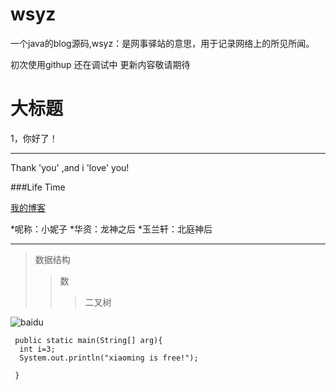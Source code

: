 # wsyz
一个java的blog源码,wsyz：是网事驿站的意思，用于记录网络上的所见所闻。

初次使用githup 还在调试中 更新内容敬请期待

大标题
========
1，你好了！


------------------------
Thank 'you' ,and i 'love' you!

###Life Time

[我的博客](http://www.baidu.com)

*呢称：小妮子
  *华资：龙神之后
    *玉兰轩：北庭神后

--------------------------------------------------------

>数据结构
>>数
>>>二叉树

![baidu](http://www.baidu.com/img/dblogo.gif "百度solo")

``` 
 public static main(String[] arg){
  int i=3;
  System.out.println("xiaoming is free!");

 }
```
